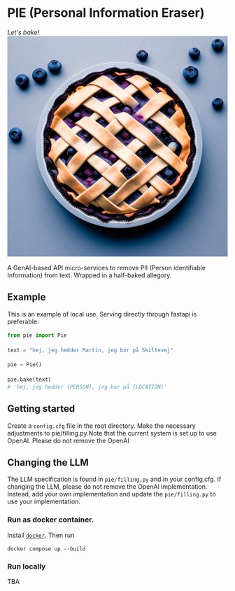 PIE (Personal Information Eraser)
==============================
*Let's bake!*
<img src='media/pie-logo.png'>

A GenAI-based API micro-services to remove PII (Person identifiable Information) from text. Wrapped in a half-baked allegory.

## Example
This is an example of local use. Serving directly through fastapi is preferable.
``` python
from pie import Pie

text = "hej, jeg hedder Martin, jeg bor på Skiltevej"

pie = Pie()

pie.bake(text)
# 'hej, jeg hedder {PERSON}, jeg bor på {LOCATION}'
```

## Getting started
Create a `config.cfg` file in the root directory. Make the necessary adjustments to pie/filling.py.Note that the current system is set up to use OpenAI. Please do not remove the OpenAI


## Changing the LLM
The LLM specification is found in `pie/filling.py` and in your config.cfg. If changing the LLM, please do not remove the OpenAI implementation. Instead, add your own implementation and update the `pie/filling.py` to use your implementation.

### Run as docker container.
Install [`docker`](https://docs.docker.com/get-docker/). Then run
```
docker compose up --build
```

### Run locally
TBA
